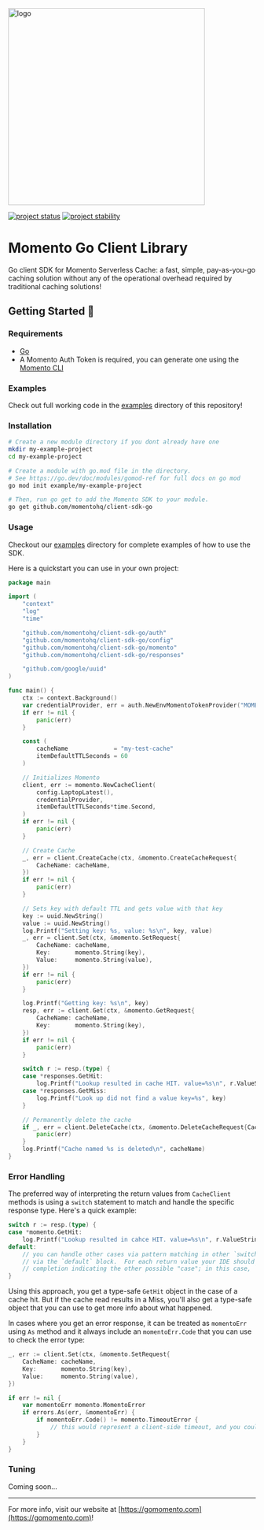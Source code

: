 <head>
  <meta name="Momento Go Client Library Documentation" content="Go client software development kit for Momento Serverless Cache">
</head>
<img src="https://docs.momentohq.com/img/logo.svg" alt="logo" width="400"/>

[![project status](https://momentohq.github.io/standards-and-practices/badges/project-status-official.svg)](https://github.com/momentohq/standards-and-practices/blob/main/docs/momento-on-github.md)
[![project stability](https://momentohq.github.io/standards-and-practices/badges/project-stability-stable.svg)](https://github.com/momentohq/standards-and-practices/blob/main/docs/momento-on-github.md) 

# Momento Go Client Library


Go client SDK for Momento Serverless Cache: a fast, simple, pay-as-you-go caching solution without
any of the operational overhead required by traditional caching solutions!



## Getting Started :running:

### Requirements

- [Go](https://go.dev/dl/)
- A Momento Auth Token is required, you can generate one using
  the [Momento CLI](https://github.com/momentohq/momento-cli)

### Examples

Check out full working code in the [examples](./examples/README.md) directory of this repository!

### Installation

```bash
# Create a new module directory if you dont already have one
mkdir my-example-project
cd my-example-project

# Create a module with go.mod file in the directory.
# See https://go.dev/doc/modules/gomod-ref for full docs on go mod
go mod init example/my-example-project

# Then, run go get to add the Momento SDK to your module.
go get github.com/momentohq/client-sdk-go
```

### Usage

Checkout our [examples](./examples/README.md) directory for complete examples of how to use the SDK.

Here is a quickstart you can use in your own project:

```go
package main

import (
	"context"
	"log"
	"time"

	"github.com/momentohq/client-sdk-go/auth"
	"github.com/momentohq/client-sdk-go/config"
	"github.com/momentohq/client-sdk-go/momento"
	"github.com/momentohq/client-sdk-go/responses"

	"github.com/google/uuid"
)

func main() {
	ctx := context.Background()
	var credentialProvider, err = auth.NewEnvMomentoTokenProvider("MOMENTO_AUTH_TOKEN")
	if err != nil {
		panic(err)
	}

	const (
		cacheName             = "my-test-cache"
		itemDefaultTTLSeconds = 60
	)

	// Initializes Momento
	client, err := momento.NewCacheClient(
		config.LaptopLatest(),
		credentialProvider,
		itemDefaultTTLSeconds*time.Second,
	)
	if err != nil {
		panic(err)
	}

	// Create Cache
	_, err = client.CreateCache(ctx, &momento.CreateCacheRequest{
		CacheName: cacheName,
	})
	if err != nil {
		panic(err)
	}

	// Sets key with default TTL and gets value with that key
	key := uuid.NewString()
	value := uuid.NewString()
	log.Printf("Setting key: %s, value: %s\n", key, value)
	_, err = client.Set(ctx, &momento.SetRequest{
		CacheName: cacheName,
		Key:       momento.String(key),
		Value:     momento.String(value),
	})
	if err != nil {
		panic(err)
	}

	log.Printf("Getting key: %s\n", key)
	resp, err := client.Get(ctx, &momento.GetRequest{
		CacheName: cacheName,
		Key:       momento.String(key),
	})
	if err != nil {
		panic(err)
	}

	switch r := resp.(type) {
	case *responses.GetHit:
		log.Printf("Lookup resulted in cache HIT. value=%s\n", r.ValueString())
	case *responses.GetMiss:
		log.Printf("Look up did not find a value key=%s", key)
	}

	// Permanently delete the cache
	if _, err = client.DeleteCache(ctx, &momento.DeleteCacheRequest{CacheName: cacheName}); err != nil {
		panic(err)
	}
	log.Printf("Cache named %s is deleted\n", cacheName)
}

```

### Error Handling

The preferred way of interpreting the return values from `CacheClient` methods is using a `switch` statement to match and handle the specific response type. 
Here's a quick example:

```go
switch r := resp.(type) {
case *momento.GetHit:
    log.Printf("Lookup resulted in cahce HIT. value=%s\n", r.ValueString())
default: 
    // you can handle other cases via pattern matching in other `switch case`, or a default case
    // via the `default` block.  For each return value your IDE should be able to give you code 
    // completion indicating the other possible "case"; in this case, `momento.GetMiss`.
}
```

Using this approach, you get a type-safe `GetHit` object in the case of a cache hit. 
But if the cache read results in a Miss, you'll also get a type-safe object that you can use to get more info about what happened.

In cases where you get an error response, it can be treated as `momentoErr` using `As` method and it always include an `momentoErr.Code` that you can use to check the error type:

```go
_, err := client.Set(ctx, &momento.SetRequest{
    CacheName: cacheName,
    Key:       momento.String(key),
    Value:     momento.String(value),
})

if err != nil {
    var momentoErr momento.MomentoError
    if errors.As(err, &momentoErr) {
        if momentoErr.Code() != momento.TimeoutError {
            // this would represent a client-side timeout, and you could fall back to your original data source
        }
    }
}
```

### Tuning

Coming soon...

----------------------------------------------------------------------------------------
For more info, visit our website at [https://gomomento.com](https://gomomento.com)!
